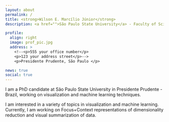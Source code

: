 ```yaml
---
layout: about
permalink: /
title: <strong>Wilson E. Marcílio Júnior</strong>
description: <a href="">São Paulo State University</a> - Faculty of Sciences and Technology

profile:
  align: right
  image: prof_pic.jpg
  address: >
    <!--<p>555 your office number</p>
    <p>123 your address street</p>-->
    <p>Presidente Prudente, São Paulo </p>

news: true
social: true
---
```


I am a PhD candidate at São Paulo State University in Presidente Prudente - Brazil, working on visualization and machine learning techniques. 

I am interested in a variety of topics in visualization and machine learning. Currently, I am working on Focus+Context representations of dimensionality reduction and visual summarization of data.

<!--
Write your biography here. Tell the world about yourself. Link to your favorite [subreddit](http://reddit.com){:target="\_blank"}. You can put a picture in, too. The code is already in, just name your picture `prof_pic.jpg` and put it in the `img/` folder.

Put your address / P.O. box / other info right below your picture. You can also disable any these elements by editing `profile` property of the YAML header of your `_pages/about.md`. Edit `_bibliography/papers.bib` and Jekyll will render your [publications page](/al-folio/publications/) automatically.

Link to your social media connections, too. This theme is set up to use [Font Awesome icons](http://fortawesome.github.io/Font-Awesome/){:target="\_blank"} and [Academicons](https://jpswalsh.github.io/academicons/){:target="\_blank"}, like the ones below. Add your Facebook, Twitter, LinkedIn, Google Scholar, or just disable all of them.
-->